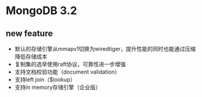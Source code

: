 # MongoDB 3.2


## new feature

- 默认的存储引擎从mmapv1切换为wiredtiger，提升性能的同时也能通过压缩降低存储成本
- 复制集的选举使用raft协议，可靠性进一步增强
- 支持文档校验功能（document validation）
- 支持left join（$lookup）
- 支持in memory存储引擎（企业版）